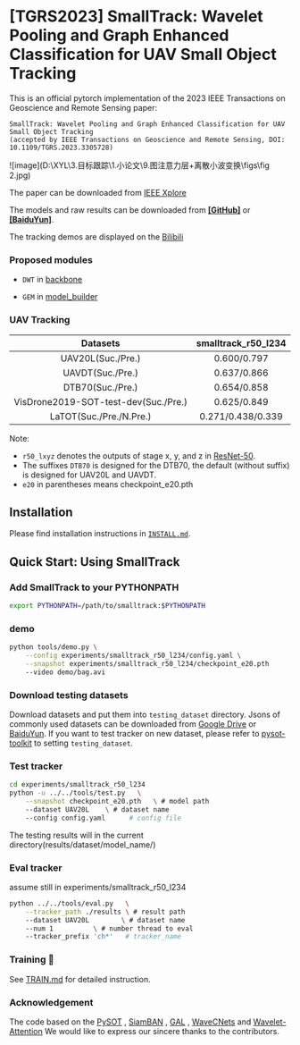 # [TGRS2023] SmallTrack: Wavelet Pooling and Graph Enhanced Classification for UAV Small Object Tracking 

This is an official pytorch implementation of the 2023 IEEE Transactions on Geoscience and Remote Sensing paper: 
```
SmallTrack: Wavelet Pooling and Graph Enhanced Classification for UAV Small Object Tracking
(accepted by IEEE Transactions on Geoscience and Remote Sensing, DOI: 10.1109/TGRS.2023.3305728)
```

![image](D:\XYL\3.目标跟踪\1.小论文\9.图注意力层+离散小波变换\figs\fig 2.jpg)

The paper can be downloaded from [IEEE Xplore](https://ieeexplore.ieee.org/document/10220112)

The models and raw results can be downloaded from [**[GitHub]**](https://github.com/xyl-507/SmallTrack/releases/tag/Downloads) or [**[BaiduYun]**](https://pan.baidu.com/s/1XRaXBpb4ab2XDrP3ViMCUw?pwd=1234). 

The tracking demos are displayed on the [Bilibili](https://www.bilibili.com/video/BV1Xv4y1e78e/)

### Proposed modules
- `DWT` in [backbone](https://github.com/xyl-507/SmallTrack/blob/main/siamban/models/backbone/resnet_atrous_DWT.py)

- `GEM` in [model_builder](https://github.com/xyl-507/SmallTrack/blob/main/siamban/models/model_builder.py)

### UAV Tracking

| Datasets | smalltrack_r50_l234|
| :--------------------: | :----------------: |
| UAV20L(Suc./Pre.) | 0.600/0.797|
| UAVDT(Suc./Pre.) | 0.637/0.866 |
| DTB70(Suc./Pre.) | 0.654/0.858 |
| VisDrone2019-SOT-test-dev(Suc./Pre.) |0.625/0.849 |
| LaTOT(Suc./Pre./N.Pre.) | 0.271/0.438/0.339 |

Note:

-  `r50_lxyz` denotes the outputs of stage x, y, and z in [ResNet-50](https://arxiv.org/abs/1512.03385).
- The suffixes `DTB70` is designed for the DTB70, the default (without suffix) is designed for UAV20L and UAVDT.
- `e20` in parentheses means checkpoint_e20.pth

## Installation

Please find installation instructions in [`INSTALL.md`](INSTALL.md).

## Quick Start: Using SmallTrack

### Add SmallTrack to your PYTHONPATH

```bash
export PYTHONPATH=/path/to/smalltrack:$PYTHONPATH
```


### demo

```bash
python tools/demo.py \
    --config experiments/smalltrack_r50_l234/config.yaml \
    --snapshot experiments/smalltrack_r50_l234/checkpoint_e20.pth
    --video demo/bag.avi
```

### Download testing datasets

Download datasets and put them into `testing_dataset` directory. Jsons of commonly used datasets can be downloaded from [Google Drive](https://drive.google.com/drive/folders/10cfXjwQQBQeu48XMf2xc_W1LucpistPI) or [BaiduYun](https://pan.baidu.com/s/1js0Qhykqqur7_lNRtle1tA#list/path=%2F). If you want to test tracker on new dataset, please refer to [pysot-toolkit](https://github.com/StrangerZhang/pysot-toolkit) to setting `testing_dataset`. 

### Test tracker

```bash
cd experiments/smalltrack_r50_l234
python -u ../../tools/test.py 	\
	--snapshot checkpoint_e20.pth 	\ # model path
	--dataset UAV20L 	\ # dataset name
	--config config.yaml	  # config file
```

The testing results will in the current directory(results/dataset/model_name/)

### Eval tracker

assume still in experiments/smalltrack_r50_l234

``` bash
python ../../tools/eval.py 	 \
	--tracker_path ./results \ # result path
	--dataset UAV20L        \ # dataset name
	--num 1 		 \ # number thread to eval
	--tracker_prefix 'ch*'   # tracker_name
```

###  Training :wrench:

See [TRAIN.md](TRAIN.md) for detailed instruction.


### Acknowledgement
The code based on the [PySOT](https://github.com/STVIR/pysot) , [SiamBAN](https://github.com/hqucv/siamban) ,
[GAL](https://ieeexplore.ieee.org/document/9547682/) , [WaveCNets](https://ieeexplore.ieee.org/document/9508165/) and [Wavelet-Attention](https://link.springer.com/article/10.1007/s00530-022-00889-8)
We would like to express our sincere thanks to the contributors.
